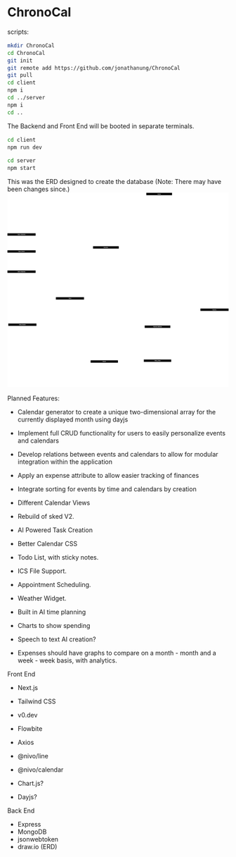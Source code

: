 
# ChronoCal

scripts:
```zsh
mkdir ChronoCal
cd ChronoCal
git init
git remote add https://github.com/jonathanung/ChronoCal
git pull
cd client
npm i
cd ../server
npm i
cd ..
```

The Backend and Front End will be booted in separate terminals.
```zsh
cd client
npm run dev
```

```zsh
cd server
npm start
```

This was the ERD designed to create the database (Note: There may have been changes since.)
![Database ERD](./diagrams/ChronoCal.drawio.svg)


Planned Features:

- Calendar generator to create a unique two-dimensional array for the currently displayed month using dayjs
- Implement full CRUD functionality for users to easily personalize events and calendars 
- Develop relations between events and calendars to allow for modular integration within the application
- Apply an expense attribute to allow easier tracking of finances
- Integrate sorting for events by time and calendars by creation
- Different Calendar Views
- Rebuild of sked V2. 
- AI Powered Task Creation
- Better Calendar CSS
- Todo List, with sticky notes. 
- ICS File Support. 
- Appointment Scheduling. 
- Weather Widget.
- Built in AI time planning
- Charts to show spending


- Speech to text AI creation?


- Expenses should have graphs to compare on a month - month and a week - week basis, with analytics.



Front End
- Next.js
- Tailwind CSS
- v0.dev
- Flowbite
- Axios
- @nivo/line
- @nivo/calendar

- Chart.js?
- Dayjs?


Back End
- Express
- MongoDB
- jsonwebtoken
- draw.io (ERD)


